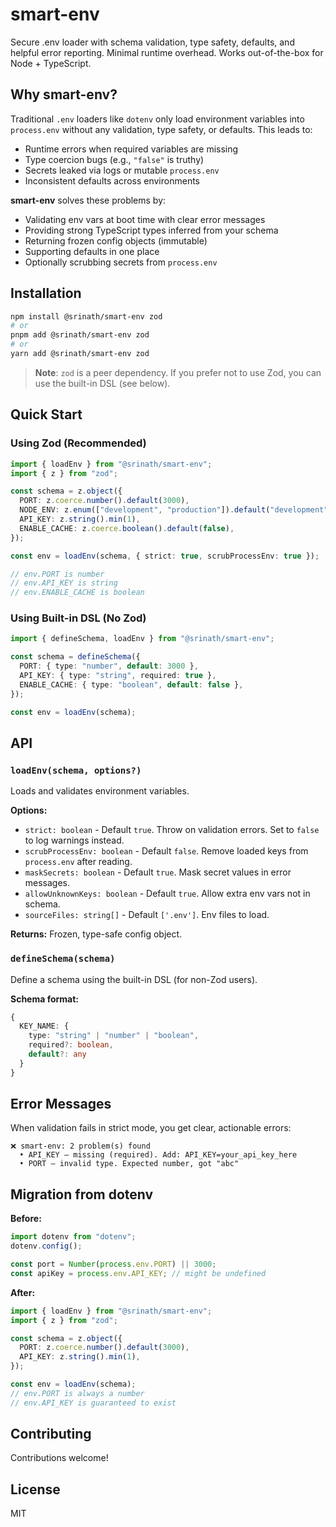 # smart-env

Secure .env loader with schema validation, type safety, defaults, and helpful error reporting. Minimal runtime overhead. Works out-of-the-box for Node + TypeScript.

## Why smart-env?

Traditional `.env` loaders like `dotenv` only load environment variables into `process.env` without any validation, type safety, or defaults. This leads to:

- Runtime errors when required variables are missing
- Type coercion bugs (e.g., `"false"` is truthy)
- Secrets leaked via logs or mutable `process.env`
- Inconsistent defaults across environments

**smart-env** solves these problems by:

- Validating env vars at boot time with clear error messages
- Providing strong TypeScript types inferred from your schema
- Returning frozen config objects (immutable)
- Supporting defaults in one place
- Optionally scrubbing secrets from `process.env`

## Installation

```bash
npm install @srinath/smart-env zod
# or
pnpm add @srinath/smart-env zod
# or
yarn add @srinath/smart-env zod
```

> **Note**: `zod` is a peer dependency. If you prefer not to use Zod, you can use the built-in DSL (see below).

## Quick Start

### Using Zod (Recommended)

```typescript
import { loadEnv } from "@srinath/smart-env";
import { z } from "zod";

const schema = z.object({
  PORT: z.coerce.number().default(3000),
  NODE_ENV: z.enum(["development", "production"]).default("development"),
  API_KEY: z.string().min(1),
  ENABLE_CACHE: z.coerce.boolean().default(false),
});

const env = loadEnv(schema, { strict: true, scrubProcessEnv: true });

// env.PORT is number
// env.API_KEY is string
// env.ENABLE_CACHE is boolean
```

### Using Built-in DSL (No Zod)

```typescript
import { defineSchema, loadEnv } from "@srinath/smart-env";

const schema = defineSchema({
  PORT: { type: "number", default: 3000 },
  API_KEY: { type: "string", required: true },
  ENABLE_CACHE: { type: "boolean", default: false },
});

const env = loadEnv(schema);
```

## API

### `loadEnv(schema, options?)`

Loads and validates environment variables.

**Options:**

- `strict: boolean` - Default `true`. Throw on validation errors. Set to `false` to log warnings instead.
- `scrubProcessEnv: boolean` - Default `false`. Remove loaded keys from `process.env` after reading.
- `maskSecrets: boolean` - Default `true`. Mask secret values in error messages.
- `allowUnknownKeys: boolean` - Default `true`. Allow extra env vars not in schema.
- `sourceFiles: string[]` - Default `['.env']`. Env files to load.

**Returns:** Frozen, type-safe config object.

### `defineSchema(schema)`

Define a schema using the built-in DSL (for non-Zod users).

**Schema format:**

```typescript
{
  KEY_NAME: {
    type: "string" | "number" | "boolean",
    required?: boolean,
    default?: any
  }
}
```

## Error Messages

When validation fails in strict mode, you get clear, actionable errors:

```
❌ smart-env: 2 problem(s) found
  • API_KEY — missing (required). Add: API_KEY=your_api_key_here
  • PORT — invalid type. Expected number, got "abc"
```

## Migration from dotenv

**Before:**

```typescript
import dotenv from "dotenv";
dotenv.config();

const port = Number(process.env.PORT) || 3000;
const apiKey = process.env.API_KEY; // might be undefined
```

**After:**

```typescript
import { loadEnv } from "@srinath/smart-env";
import { z } from "zod";

const schema = z.object({
  PORT: z.coerce.number().default(3000),
  API_KEY: z.string().min(1),
});

const env = loadEnv(schema);
// env.PORT is always a number
// env.API_KEY is guaranteed to exist
```

## Contributing

Contributions welcome!

## License

MIT
